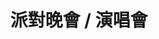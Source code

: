 ---
title: '派對晚會 / 演唱會'
pictures: '["https://raw.githubusercontent.com/chyushya/cms-content/main/content/resources/images/1651123899964-1024-640-01.jpg","https://raw.githubusercontent.com/chyushya/cms-content/main/content/resources/images/1651123899990-1024-640-02.jpg","https://raw.githubusercontent.com/chyushya/cms-content/main/content/resources/images/1651123899860-1024-640-03.jpg","https://raw.githubusercontent.com/chyushya/cms-content/main/content/resources/images/1651123900010-1024-640-04.jpg","https://raw.githubusercontent.com/chyushya/cms-content/main/content/resources/images/1651123899939-1024-640-05.jpg","https://raw.githubusercontent.com/chyushya/cms-content/main/content/resources/images/1651123900036-1024-640-06.jpg","https://raw.githubusercontent.com/chyushya/cms-content/main/content/resources/images/1651123900123-1024-640-07.jpg","https://raw.githubusercontent.com/chyushya/cms-content/main/content/resources/images/1651123900074-1024-640-08.jpg","https://raw.githubusercontent.com/chyushya/cms-content/main/content/resources/images/1651123900055-1024-640-09.jpg","https://raw.githubusercontent.com/chyushya/cms-content/main/content/resources/images/1651123900096-1024-640-10.jpg"]'
---
